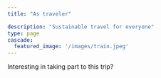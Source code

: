 ```yaml
---
title: "As traveler"

description: "Sustainable travel for everyone"
type: page
cascade:
  featured_image: '/images/train.jpeg'
---
```


Interesting in taking part to this trip?

<!--more-->
